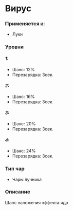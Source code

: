 # Вирус

### Применяется к:

* Луки

### Уровни&#x20;

#### _1:_&#x20;

* Шанс: 12%
* Перезарядка:  3сек.

#### _2:_

* Шанс: 16%
* Перезарядка:  3сек.&#x20;

#### _3:_&#x20;

* Шанс: 20%
* Перезарядка:  3сек.

#### _4:_&#x20;

* Шанс: 24%
* Перезарядка:  3сек.

### Тип чар

* Чары лучника

### Описание&#x20;

Шанс наложения эффекта яда
